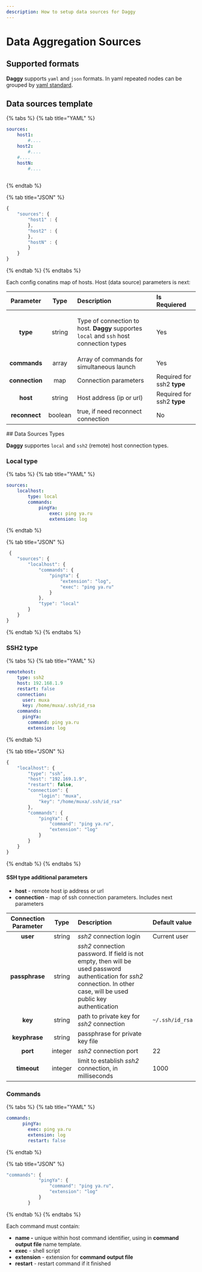 ```yaml
---
description: How to setup data sources for Daggy
---
```


# Data Aggregation Sources

## Supported formats

**Daggy** supports `yaml` and `json` formats. In yaml repeated nodes can be grouped by [yaml standard](https://yaml.org/spec/1.2/spec.html#id2785586).

## Data sources template

{% tabs %}
{% tab title="YAML" %}
```yaml
sources:
    host1:
        #....
    host2:
        #....
    #....
    hostN:
        #....
    
```
{% endtab %}

{% tab title="JSON" %}
```javascript
{
    "sources": {
        "host1" : {
        },
        "host2" : {
        },
        "hostN" : {
        }
    }
}
```
{% endtab %}
{% endtabs %}

Each config conatins map of hosts. Host \(data source\) parameters is next:

<table>
  <thead>
    <tr>
      <th style="text-align:center">Parameter</th>
      <th style="text-align:center">Type</th>
      <th style="text-align:left">Description</th>
      <th style="text-align:left">Is Requiered</th>
    </tr>
  </thead>
  <tbody>
    <tr>
      <td style="text-align:center"><b>type</b>
      </td>
      <td style="text-align:center">string</td>
      <td style="text-align:left">
        <p></p>
        <p>Type of connection to host. <b>Daggy</b> supportes <code>local</code> and <code>ssh</code> host
          connection types</p>
      </td>
      <td style="text-align:left">Yes</td>
    </tr>
    <tr>
      <td style="text-align:center"><b>commands</b>
      </td>
      <td style="text-align:center">array</td>
      <td style="text-align:left">Array of commands for simultaneous launch</td>
      <td style="text-align:left">Yes</td>
    </tr>
    <tr>
      <td style="text-align:center"><b>connection</b>
      </td>
      <td style="text-align:center">map</td>
      <td style="text-align:left">Connection parameters</td>
      <td style="text-align:left">Required for ssh2 <b>type</b>
      </td>
    </tr>
    <tr>
      <td style="text-align:center"><b>host</b>
      </td>
      <td style="text-align:center">string</td>
      <td style="text-align:left">Host address (ip or url)</td>
      <td style="text-align:left">Required for ssh2 <b>type</b>
      </td>
    </tr>
    <tr>
      <td style="text-align:center"><b>reconnect</b>
      </td>
      <td style="text-align:center">boolean</td>
      <td style="text-align:left">true, if need reconnect connection</td>
      <td style="text-align:left">No</td>
    </tr>
  </tbody>
</table>## Data Sources Types

**Daggy** supportes `local` and `ssh2` \(remote\) host connection types.

### Local type

{% tabs %}
{% tab title="YAML" %}
```yaml
sources:
    localhost:
        type: local
        commands:
            pingYa:
                exec: ping ya.ru
                extension: log
```
{% endtab %}

{% tab title="JSON" %}
```javascript
 {
    "sources": {
        "localhost": {
            "commands": {
                "pingYa": {
                    "extension": "log",
                    "exec": "ping ya.ru"
                }
            },
            "type": "local"
        }
    }
}
```
{% endtab %}
{% endtabs %}

### SSH2 type

{% tabs %}
{% tab title="YAML" %}
```yaml
remotehost:
    type: ssh2
    host: 192.168.1.9
    restart: false
    connection:
      user: muxa
      key: /home/muxa/.ssh/id_rsa
    commands:
      pingYa:
        command: ping ya.ru
        extension: log
```
{% endtab %}

{% tab title="JSON" %}


```javascript
{
    "localhost": {
        "type": "ssh",
        "host": "192.169.1.9",
        "restart": false,
        "connection": {
            "login": "muxa",
            "key": "/home/muxa/.ssh/id_rsa"
        },
        "commands": {
            "pingYa": {
                "command": "ping ya.ru",
                "extension": "log"
            }
        }
    }
}
```
{% endtab %}
{% endtabs %}

#### SSH type additional parameters

* **host** - remote host ip address or url
* **connection** - map of ssh connection parameters. Includes next parameters

| Connection Parameter | Type | Description | Default value |
| :---: | :---: | :--- | :--- |
| **user** | string | _ssh2_ connection login | Current user |
| **passphrase** | string | _ssh2_ connection password. If field is not empty, then will be used password authentication for _ssh2_ connection. In other case, will be used public key authentication  |  |
| **key** | string | path to private key for _ssh2_ connection | `~/.ssh/id_rsa` |
| **keyphrase** | string | passphrase for private key file |  |
| **port** | integer | _ssh2_ connection port | 22 |
| **timeout** | integer | limit to establish _ssh2_ connection, in milliseconds | 1000 |

### Commands

{% tabs %}
{% tab title="YAML" %}
```yaml
commands:
      pingYa:
        exec: ping ya.ru
        extension: log
        restart: false
```
{% endtab %}

{% tab title="JSON" %}
```javascript
"commands": {
            "pingYa": {
                "command": "ping ya.ru",
                "extension": "log"
            }
        }
```
{% endtab %}
{% endtabs %}

Each command must contain:

* **name -** unique within host command identifier, using in **command output file** name template.
* **exec** - shell script
* **extension** - extension for **command output file**
* **restart** - restart command if it finished

  

